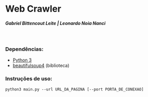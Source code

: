 # Web Crawler

##### Gabriel Bittencout Leite | Leonardo Noia Nanci
&nbsp;  
### **Dependências**:
  - [Python 3](https://www.python.org/downloads/)
  - [beautifulsoup4](https://www.crummy.com/software/BeautifulSoup/bs4/doc/#installing-beautiful-soup) (biblioteca)
  
### **Instruções de uso**:
    python3 main.py --url URL_DA_PAGINA [--port PORTA_DE_CONEXAO]